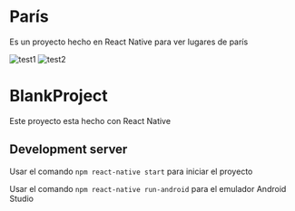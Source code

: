 # París
Es un proyecto hecho en React Native para ver lugares de parís

![test1](https://repository-images.githubusercontent.com/371205301/f5d0ac80-be65-11eb-8a64-007d6eee87c0)
![test2](https://repository-images.githubusercontent.com/371205301/303a4980-be66-11eb-9d7c-50a33b63b90f)


# BlankProject

Este proyecto esta hecho con React Native

## Development server

Usar el comando `npm react-native start` para iniciar el proyecto

Usar el comando `npm react-native run-android` para el emulador Android Studio 
